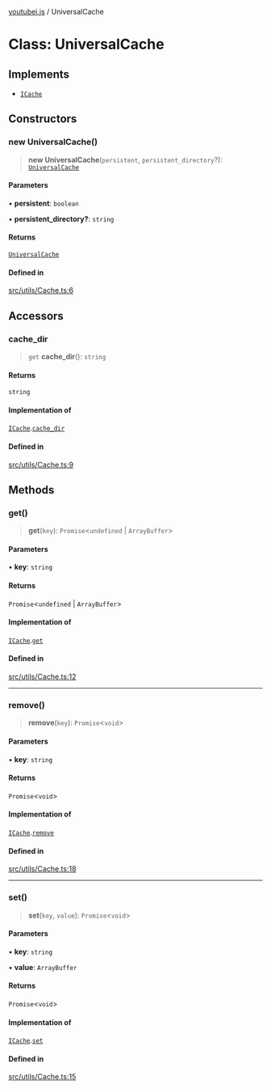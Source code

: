 [youtubei.js](../README.md) / UniversalCache

# Class: UniversalCache

## Implements

- [`ICache`](../namespaces/Types/interfaces/ICache.md)

## Constructors

### new UniversalCache()

> **new UniversalCache**(`persistent`, `persistent_directory`?): [`UniversalCache`](UniversalCache.md)

#### Parameters

• **persistent**: `boolean`

• **persistent\_directory?**: `string`

#### Returns

[`UniversalCache`](UniversalCache.md)

#### Defined in

[src/utils/Cache.ts:6](https://github.com/LuanRT/YouTube.js/blob/4ae0cc5c523a2080e68d6c0c1437c78fe318ea30/src/utils/Cache.ts#L6)

## Accessors

### cache\_dir

> `get` **cache\_dir**(): `string`

#### Returns

`string`

#### Implementation of

[`ICache`](../namespaces/Types/interfaces/ICache.md).[`cache_dir`](../namespaces/Types/interfaces/ICache.md#cache_dir)

#### Defined in

[src/utils/Cache.ts:9](https://github.com/LuanRT/YouTube.js/blob/4ae0cc5c523a2080e68d6c0c1437c78fe318ea30/src/utils/Cache.ts#L9)

## Methods

### get()

> **get**(`key`): `Promise`\<`undefined` \| `ArrayBuffer`\>

#### Parameters

• **key**: `string`

#### Returns

`Promise`\<`undefined` \| `ArrayBuffer`\>

#### Implementation of

[`ICache`](../namespaces/Types/interfaces/ICache.md).[`get`](../namespaces/Types/interfaces/ICache.md#get)

#### Defined in

[src/utils/Cache.ts:12](https://github.com/LuanRT/YouTube.js/blob/4ae0cc5c523a2080e68d6c0c1437c78fe318ea30/src/utils/Cache.ts#L12)

***

### remove()

> **remove**(`key`): `Promise`\<`void`\>

#### Parameters

• **key**: `string`

#### Returns

`Promise`\<`void`\>

#### Implementation of

[`ICache`](../namespaces/Types/interfaces/ICache.md).[`remove`](../namespaces/Types/interfaces/ICache.md#remove)

#### Defined in

[src/utils/Cache.ts:18](https://github.com/LuanRT/YouTube.js/blob/4ae0cc5c523a2080e68d6c0c1437c78fe318ea30/src/utils/Cache.ts#L18)

***

### set()

> **set**(`key`, `value`): `Promise`\<`void`\>

#### Parameters

• **key**: `string`

• **value**: `ArrayBuffer`

#### Returns

`Promise`\<`void`\>

#### Implementation of

[`ICache`](../namespaces/Types/interfaces/ICache.md).[`set`](../namespaces/Types/interfaces/ICache.md#set)

#### Defined in

[src/utils/Cache.ts:15](https://github.com/LuanRT/YouTube.js/blob/4ae0cc5c523a2080e68d6c0c1437c78fe318ea30/src/utils/Cache.ts#L15)
